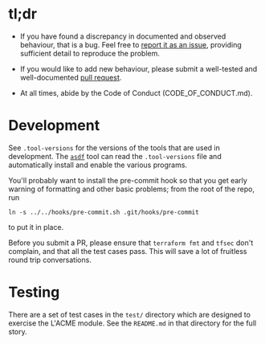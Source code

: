 # tl;dr

* If you have found a discrepancy in documented and observed behaviour, that
  is a bug.  Feel free to [report it as an
  issue](https://github.com/mpalmer/lacme/issues), providing
  sufficient detail to reproduce the problem.

* If you would like to add new behaviour, please submit a well-tested and
  well-documented [pull
  request](https://github.com/mpalmer/lacme/pulls).

* At all times, abide by the Code of Conduct (CODE_OF_CONDUCT.md).


# Development

See `.tool-versions` for the versions of the tools that are used in development.
The [`asdf`](https://asdf-vm.com/) tool can read the `.tool-versions` file and
automatically install and enable the various programs.

You'll probably want to install the pre-commit hook so that you get early warning
of formatting and other basic problems; from the root of the repo, run

```
ln -s ../../hooks/pre-commit.sh .git/hooks/pre-commit
```

to put it in place.

Before you submit a PR, please ensure that `terraform fmt` and `tfsec` don't
complain, and that all the test cases pass.  This will save a lot of fruitless
round trip conversations.


# Testing

There are a set of test cases in the `test/` directory which are designed to
exercise the L'ACME module.  See the `README.md` in that directory for the
full story.
